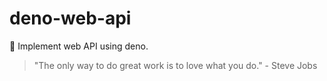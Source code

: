 # deno-web-api
🔭 Implement web API using deno.


<!-- INSPIRATIONAL_QUOTE_START -->
> "The only way to do great work is to love what you do." - Steve Jobs
<!-- INSPIRATIONAL_QUOTE_END -->
